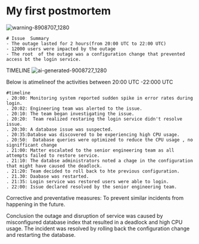 
# My first postmortem 

![warning-8908707_1280](https://github.com/user-attachments/assets/67663de4-2bf4-45d7-8a19-60dad4af3081)

	# Issue  Summary 
	- The outage lasted for 2 hours(from 20:00 UTC to 22:00 UTC)
	- 12000 users were impacted by the outage
	- The root  of the outage was a configuration change that prevented access bt the login service.


TIMELINE
![ai-generated-9008727_1280](https://github.com/user-attachments/assets/da38326a-5ae4-4d93-a0a3-b9d8b801b002)

Below is  atimelineof the activities between 20:00 UTC -22:000 UTC

	#timeline
	. 20:00: Monitoring system reported sudden spike in error rates during login.
	. 20:02: Engineering team was alerted to the issue.
	. 20:10: The team began investigating the issue.
	. 20:20:  Team realized restaring the login service didn't resolve issue.
	. 20:30: A database issue was suspected.
	. 20:35:Databse was discovered to be experiencing high CPU usage.
	. 20:50:  Database queries were optimized to reduce the CPU usage , no signifficant change
	. 21:00: Matter escalated to the senior engineering team as all attempts failed to restore service.
	. 21:10: The databse administrators noted a chage in the configuration that might have caused the deadlock.
	. 21:20: Team decided to roll back to hte previous configuration.
	. 21.30: Daabase was restarted.
	. 21:35: Login service was restored users were able to login.
	. 22:00: Issue declared resolved by the senior engineering team.


Corrective and preventative measures: To prevent similar incidents from happening in the future.

Conclusion 
the outage and disruption of service was caused by misconfigured database index that resulted in a deadlock and high CPU usage. The incident was resolved by rolling back the configuration change and restarting the database.

